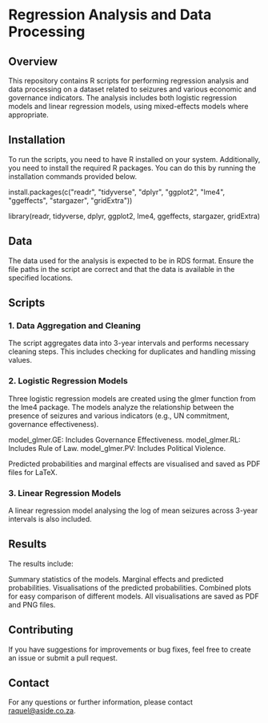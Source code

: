 # Regression Analysis and Data Processing

## Overview

This repository contains R scripts for performing regression analysis and data processing on a dataset related to seizures and various economic and governance indicators. The analysis includes both logistic regression models and linear regression models, using mixed-effects models where appropriate.

## Installation

To run the scripts, you need to have R installed on your system. Additionally, you need to install the required R packages. You can do this by running the installation commands provided below.

install.packages(c("readr", "tidyverse", "dplyr", "ggplot2", "lme4", "ggeffects", "stargazer", "gridExtra"))

library(readr, tidyverse, dplyr, ggplot2, lme4, ggeffects, stargazer, gridExtra)

## Data

The data used for the analysis is expected to be in RDS format. Ensure the file paths in the script are correct and that the data is available in the specified locations.

## Scripts

### 1. Data Aggregation and Cleaning
The script aggregates data into 3-year intervals and performs necessary cleaning steps. This includes checking for duplicates and handling missing values.

### 2. Logistic Regression Models
Three logistic regression models are created using the glmer function from the lme4 package. The models analyze the relationship between the presence of seizures and various indicators (e.g., UN commitment, governance effectiveness).

model_glmer.GE: Includes Governance Effectiveness.
model_glmer.RL: Includes Rule of Law.
model_glmer.PV: Includes Political Violence.

Predicted probabilities and marginal effects are visualised and saved as PDF files for LaTeX.

### 3. Linear Regression Models
A linear regression model analysing the log of mean seizures across 3-year intervals is also included.

## Results

The results include:

Summary statistics of the models.
Marginal effects and predicted probabilities.
Visualisations of the predicted probabilities.
Combined plots for easy comparison of different models.
All visualisations are saved as PDF and PNG files.

## Contributing

If you have suggestions for improvements or bug fixes, feel free to create an issue or submit a pull request.

## Contact

For any questions or further information, please contact raquel@aside.co.za.
